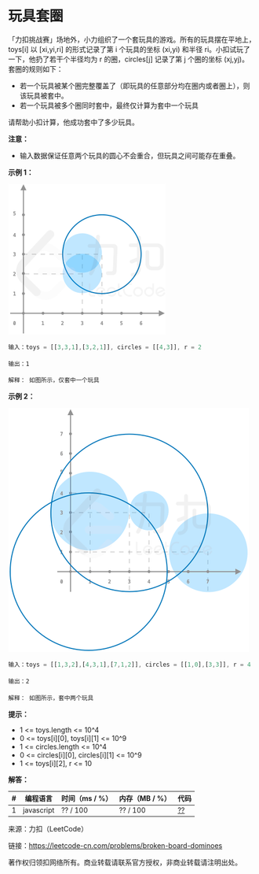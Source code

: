# 玩具套圈

「力扣挑战赛」场地外，小力组织了一个套玩具的游戏。所有的玩具摆在平地上，toys[i] 以 [xi,yi,ri] 的形式记录了第 i 个玩具的坐标 (xi,yi) 和半径 ri。小扣试玩了一下，他扔了若干个半径均为 r 的圈，circles[j] 记录了第 j 个圈的坐标 (xj,yj)。套圈的规则如下：

- 若一个玩具被某个圈完整覆盖了（即玩具的任意部分均在圈内或者圈上），则该玩具被套中。
- 若一个玩具被多个圈同时套中，最终仅计算为套中一个玩具

请帮助小扣计算，他成功套中了多少玩具。

**注意：**

- 输入数据保证任意两个玩具的圆心不会重合，但玩具之间可能存在重叠。

**示例 1：**

![示例1](./eg1.png)

``` javascript
输入：toys = [[3,3,1],[3,2,1]], circles = [[4,3]], r = 2

输出：1

解释： 如图所示，仅套中一个玩具
```

**示例 2：**

![示例2](./eg2.png)

``` javascript
输入：toys = [[1,3,2],[4,3,1],[7,1,2]], circles = [[1,0],[3,3]], r = 4

输出：2

解释： 如图所示，套中两个玩具
```

**提示：**

- 1 <= toys.length <= 10^4
- 0 <= toys[i][0], toys[i][1] <= 10^9
- 1 <= circles.length <= 10^4
- 0 <= circles[i][0], circles[i][1] <= 10^9
- 1 <= toys[i][2], r <= 10

**解答：**

**#**|**编程语言**|**时间（ms / %）**|**内存（MB / %）**|**代码**
--|--|--|--|--
1|javascript|?? / 100|?? / 100|[??](./javascript/ac_v1.js)

来源：力扣（LeetCode）

链接：https://leetcode-cn.com/problems/broken-board-dominoes

著作权归领扣网络所有。商业转载请联系官方授权，非商业转载请注明出处。
